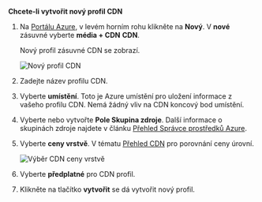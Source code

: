 **Chcete-li vytvořit nový profil CDN**

1. Na [Portálu Azure](https://portal.azure.com), v levém horním rohu klikněte na **Nový**.  V **nové** zásuvné vyberte **média + CDN** **CDN**.

    Nový profil zásuvné CDN se zobrazí.

    ![Nový profil CDN](./media/cdn-create-profile/new-cdn-profile-include.png)

2. Zadejte název profilu CDN.

3. Vyberte **umístění**.  Toto je Azure umístění pro uložení informace z vašeho profilu CDN.  Nemá žádný vliv na CDN koncový bod umístění.

4. Vyberte nebo vytvořte **Pole Skupina zdroje**.  Další informace o skupinách zdroje najdete v článku [Přehled Správce prostředků Azure](resource-group-overview.md#resource-groups).

5. Vyberte **ceny vrstvě**.  V tématu [Přehled CDN](cdn-overview.md#azure-cdn-features) pro porovnání ceny úrovní.
    
    ![Výběr CDN ceny vrstvě](./media/cdn-create-profile/cdn-choose-sku-include.png)

6. Vyberte **předplatné** pro CDN profil.

7. Klikněte na tlačítko **vytvořit** se dá vytvořit nový profil. 